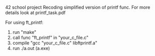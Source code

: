 42 school project
Recoding simplified version of printf func.
For more details look at printf_task.pdf

For using ft_printf:
1. run "make"
2. call func "ft_printf" in "your_c_file.c"
3. compile "gcc "your_c_file.c" libftprintf.a"
4. run ./a.out (a.exe)
